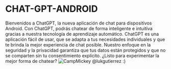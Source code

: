 # CHAT-GPT-ANDROID
Bienvenidos a ChatGPT, la nueva aplicación de chat para dispositivos Android. Con ChatGPT, podrás chatear de forma inteligente e intuitiva gracias a nuestra tecnología de aprendizaje automático. ChatGPT es una aplicación fácil de usar, que se adapta a tus necesidades individuales y que te brinda la mejor experiencia de chat posible. Nuestro enfoque en la seguridad y la privacidad garantiza que tus datos están protegidos y que no se comparten sin tu consentimiento explícito. ¿Listo para experimentar la mejor forma de chatear?
![CampMickey](https://res.cloudinary.com/dhysyvasz/image/upload/v1680557320/openia_qt41kq.png)
@lukgutierrez :)


